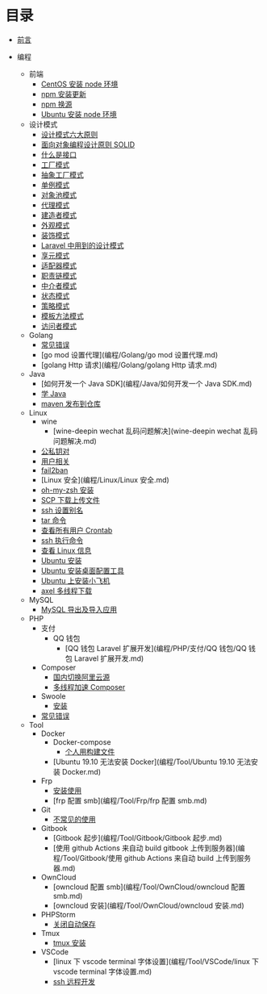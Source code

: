 # 目录

- [前言](README.md)

- 编程
  - 前端
    - [CentOS 安装 node 环境](编程/前端/CentOS安装node环境.md)
    - [npm 安装更新](编程/前端/npm安装更新.md)
    - [npm 换源](编程/前端/npm换源.md)
    - [Ubuntu 安装 node 环境](编程/前端/Ubuntu安装node环境.md)
  - 设计模式
    - [设计模式六大原则](编程/DesignPatterns/设计模式六大原则.md)
    - [面向对象编程设计原则 SOLID](编程/DesignPatterns/面向对象编程设计原则SOLID.md)
    - [什么是接口](编程/DesignPatterns/什么是接口.md)
    - [工厂模式](编程/DesignPatterns/工厂模式.md)
    - [抽象工厂模式](编程/DesignPatterns/抽象工厂模式.md)
    - [单例模式](编程/DesignPatterns/单例模式.md)
    - [对象池模式](编程/DesignPatterns/对象池模式.md)
    - [代理模式](编程/DesignPatterns/代理模式.md)
    - [建造者模式](编程/DesignPatterns/建造者模式.md)
    - [外观模式](编程/DesignPatterns/外观模式.md)
    - [装饰模式](编程/DesignPatterns/装饰模式.md)
    - [Laravel 中用到的设计模式](编程/DesignPatterns/Laravel中用到的设计模式.md)
    - [享元模式](编程/DesignPatterns/享元模式.md)
    - [适配器模式](编程/DesignPatterns/适配器模式.md)
    - [职责链模式](编程/DesignPatterns/职责链模式.md)
    - [中介者模式](编程/DesignPatterns/中介者模式.md)
    - [状态模式](编程/DesignPatterns/状态模式.md)
    - [策略模式](编程/DesignPatterns/策略模式.md)
    - [模板方法模式](编程/DesignPatterns/模板方法模式.md)
    - [访问者模式](编程/DesignPatterns/访问者模式.md)
  - Golang
    - [常见错误](编程/Golang/常见错误)
    - [go mod 设置代理](编程/Golang/go mod 设置代理.md)
    - [golang Http 请求](编程/Golang/golang Http 请求.md)
  - Java
    - [如何开发一个 Java SDK](编程/Java/如何开发一个 Java SDK.md)
    - [学 Java](编程/Java/学Java.md)
    - [maven 发布到仓库](编程/Java/maven发布到仓库.md)
  - Linux
    - wine
      - [wine-deepin wechat 乱码问题解决](wine-deepin wechat 乱码问题解决.md)
    - [公私钥对](编程/Linux/公私钥对.md)
    - [用户相关](编程/Linux/用户相关.md)
    - [fail2ban](编程/Linux/fail2ban.md)
    - [Linux 安全](编程/Linux/Linux 安全.md)
    - [oh-my-zsh 安装](编程/Linux/oh-my-zsh安装.md)
    - [SCP 下载上传文件](编程/Linux/SCP下载上传文件.md)
    - [ssh 设置别名](编程/Linux/ssh设置别名.md)
    - [tar 命令](编程/Linux/tar.md)
    - [查看所有用户 Crontab](/编程/Linux/查看所有crontab.md)
    - [ssh 执行命令](/编程/Linux/ssh执行命令.md)
    - [查看 Linux 信息](/编程/Linux/查看Linux信息.md)
    - [Ubuntu 安装](/编程/Linux/Ubuntu安装.md)
    - [Ubuntu 安装桌面配置工具](/编程/Linux/Ubuntu安装桌面配置工具.md)
    - [Ubuntu 上安装小飞机](/编程/Linux/Ubuntu上安装小飞机.md)
    - [axel 多线程下载](/编程/Linux/axel多线程下载.md)
  - MySQL
    - [MySQL 导出及导入应用](编程/MySQL/MySQL导出及导入应用.md)
  - PHP
    - 支付
      - QQ 钱包
        - [QQ 钱包 Laravel 扩展开发](编程/PHP/支付/QQ 钱包/QQ 钱包 Laravel 扩展开发.md)
    - Composer
      - [国内切换阿里云源](编程/PHP/Composer/国内切换阿里云源.md)
      - [多线程加速 Composer](编程/PHP/Composer/多线程下载加速Composer.md)
    - Swoole
      - [安装](编程/PHP/Swoole/安装.md)
    - [常见错误](编程/PHP/常见错误.md)
  - Tool
    - Docker
      - Docker-compose
        - [个人用构建文件](编程/Tool/Docker/Docker-Compose/个人用构建文件.md)
      - [Ubuntu 19.10 无法安装 Docker](编程/Tool/Ubuntu 19.10 无法安装 Docker.md)
    - Frp
      - [安装使用](编程/Tool/Frp/安装.md)
      - [frp 配置 smb](编程/Tool/Frp/frp 配置 smb.md)
    - Git
      - [不常见的使用](编程/Tool/Git/不常见的使用.md)
    - Gitbook
      - [Gitbook 起步](编程/Tool/Gitbook/Gitbook 起步.md)
      - [使用 github Actions 来自动 build gitbook 上传到服务器](编程/Tool/Gitbook/使用 github Actions 来自动 build 上传到服务器.md)
    - OwnCloud
      - [owncloud 配置 smb](编程/Tool/OwnCloud/owncloud 配置 smb.md)
      - [owncloud 安装](编程/Tool/OwnCloud/owncloud 安装.md)
    - PHPStorm
      - [关闭自动保存](编程/Tool/PHPStorm/关闭自动保存.md)
    - Tmux
      - [tmux 安装](编程/Tool/Tmux/tmux安装.md)
    - VSCode
      - [linux 下 vscode terminal 字体设置](编程/Tool/VSCode/linux 下 vscode terminal 字体设置.md)
      - [ssh 远程开发](编程/Tool/VSCode/ssh远程开发.md)
